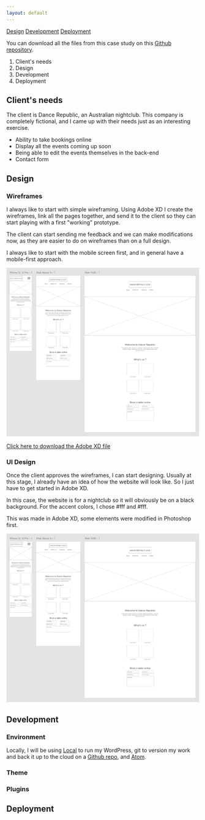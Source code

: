 ```yaml
---
layout: default
---
```


[Design](#design) [Development](#development) [Deployment](#deployment)

You can download all the files from this case study on this [Github repository](https://github.com/vcohere/vcohere.github.io).

1. Client's needs
2. Design
3. Development
4. Deployment

## Client's needs

The client is Dance Republic, an Australian nightclub. This company is completely fictional, and I came up with their needs just as an interesting exercise.

- Ability to take bookings online
- Display all the events coming up soon
- Being able to edit the events themselves in the back-end
- Contact form

## Design

### Wireframes

I always like to start with simple wireframing. Using Adobe XD I create the wireframes, link all the pages together, and send it to the client so they can start playing with a first "working" prototype.

The client can start sending me feedback and we can make modifications now, as they are easier to do on wireframes than on a full design.

I always like to start with the mobile screen first, and in general have a mobile-first approach.

<p align="center">
  <img src="wireframes.png">
</p>

[Click here to download the Adobe XD file](Wireframes.xd)

### UI Design

Once the client approves the wireframes, I can start designing. Usually at this stage, I already have an idea of how the website will look like. So I just have to get started in Adobe XD.

In this case, the website is for a nightclub so it will obviously be on a black background. For the accent colors, I chose #fff and #fff.

This was made in Adobe XD, some elements were modified in Photoshop first.

<p align="center">
  <img src="wireframes.png">
</p>

## Development

### Environment

Locally, I will be using [Local](https://localwp.com/) to run my WordPress, git to version my work and back it up to the cloud on a [Github repo](#), and [Atom](https://atom.io/).

### Theme


### Plugins


## Deployment
